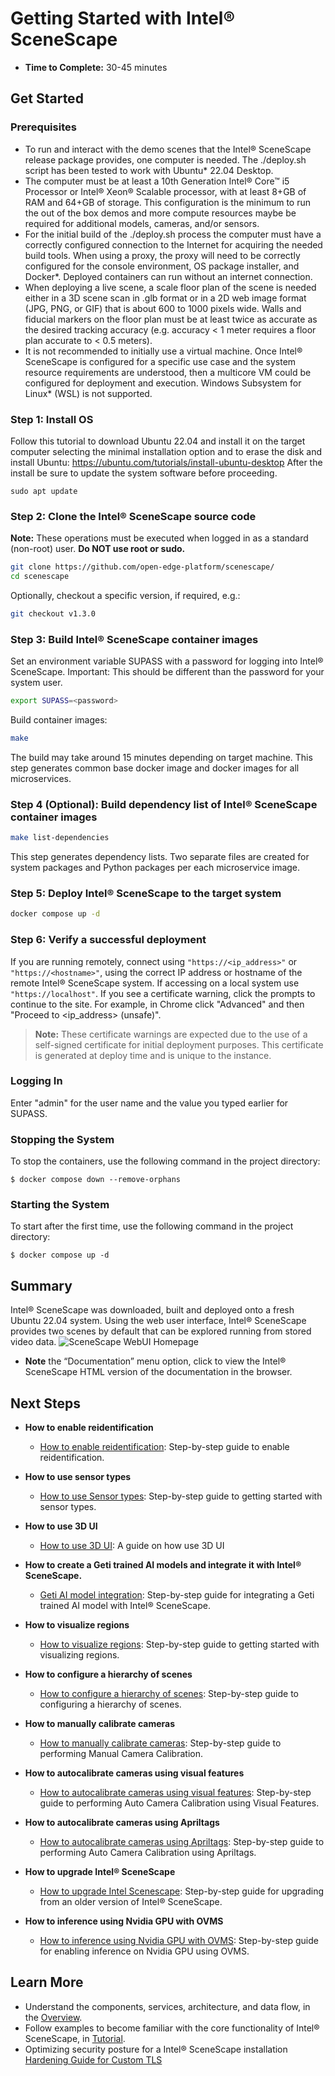 # Getting Started with Intel® SceneScape

-   **Time to Complete:** 30-45 minutes

## Get Started

### Prerequisites

* To run and interact with the demo scenes that the Intel® SceneScape release package provides, one computer is needed. The ./deploy.sh script has been tested to work with Ubuntu* 22.04 Desktop.
* The computer must be at least a 10th Generation Intel® Core™ i5 Processor or Intel® Xeon® Scalable processor, with at least 8+GB of RAM and 64+GB of storage. This configuration is the minimum to run the out of the box demos and more compute resources maybe be required for additional models, cameras, and/or sensors.
* For the initial build of the ./deploy.sh process the computer must have a correctly configured connection to the Internet for acquiring the needed build tools. When using a proxy, the proxy will need to be correctly configured for the console environment, OS package installer, and Docker*. Deployed containers can run without an internet connection.
* When deploying a live scene, a scale floor plan of the scene is needed either in a 3D scene scan in .glb format or in a 2D web image format (JPG, PNG, or GIF) that is about 600 to 1000 pixels wide. Walls and fiducial markers on the floor plan must be at least twice as accurate as the desired tracking accuracy (e.g. accuracy < 1 meter requires a floor plan accurate to < 0.5 meters).
* It is not recommended to initially use a virtual machine. Once Intel® SceneScape is configured for a specific use case and the system resource requirements are understood, then a multicore VM could be configured for deployment and execution. Windows Subsystem for Linux* (WSL) is not supported.

### Step 1: Install OS

Follow this tutorial to download Ubuntu 22.04 and install it on the target computer selecting the minimal installation option and to erase the disk and install Ubuntu: https://ubuntu.com/tutorials/install-ubuntu-desktop
After the install be sure to update the system software before proceeding.
```console
sudo apt update
```

### Step 2: Clone the Intel® SceneScape source code

**Note:** These operations must be executed when logged in as a standard (non-root) user. **Do NOT use root or sudo.**

  ```bash
  git clone https://github.com/open-edge-platform/scenescape/
  cd scenescape
  ```

  Optionally, checkout a specific version, if required, e.g.:

  ```bash
  git checkout v1.3.0
  ```

### Step 3: Build Intel® SceneScape container images

Set an environment variable SUPASS with a password for logging into Intel® SceneScape.
Important: This should be different than the password for your system user.

  ```bash
  export SUPASS=<password>
  ```

Build container images:

  ```bash
  make
  ```

The build may take around 15 minutes depending on target machine.
This step generates common base docker image and docker images for all microservices.

### Step 4 (Optional): Build dependency list of Intel® SceneScape container images

  ```bash
  make list-dependencies
  ```

This step generates dependency lists. Two separate files are created for system packages and Python packages per each microservice image.

### Step 5: Deploy Intel® SceneScape to the target system

  ```bash
  docker compose up -d
  ```

### Step 6: Verify a successful deployment

If you are running remotely, connect using ```"https://<ip_address>"``` or ```"https://<hostname>"```, using the correct IP address or hostname of the remote Intel® SceneScape system. If accessing on a local system use ```"https://localhost"```. If you see a certificate warning, click the prompts to continue to the site. For example, in Chrome click "Advanced" and then "Proceed to &lt;ip_address> (unsafe)".

> **Note:** These certificate warnings are expected due to the use of a self-signed certificate for initial deployment purposes. This certificate is generated at deploy time and is unique to the instance.

### Logging In
Enter "admin" for the user name and the value you typed earlier for SUPASS.

### Stopping the System

To stop the containers, use the following command in the project directory:

```console
$ docker compose down --remove-orphans
```
### Starting the System

To start after the first time, use the following command in the project directory:

```console
$ docker compose up -d
```

## Summary

Intel® SceneScape was downloaded, built and deployed onto a fresh Ubuntu 22.04 system. Using the web user interface, Intel® SceneScape provides two scenes by default that can be explored running from stored video data.
![SceneScape WebUI Homepage](images/homepage.png)
* **Note** the “Documentation” menu option, click to view the Intel® SceneScape HTML version of the documentation in the browser.

## Next Steps
- **How to enable reidentification**
  - [How to enable reidentification](How-to-enable-reidentification.md): Step-by-step guide to enable reidentification.

- **How to use sensor types**
  - [How to use Sensor types](How-to-use-sensor-types.md): Step-by-step guide to getting started with sensor types.

- **How to use 3D UI**
  - [How to use 3D UI](How-to-use-3D-UI.md): A guide on how use 3D UI

- **How to create a Geti trained AI models and integrate it with Intel® SceneScape.**
  - [Geti AI model integration](How-to-integrate-geti-trained-model.md): Step-by-step guide for integrating a Geti trained AI model with Intel® SceneScape.

- **How to visualize regions**
  - [How to visualize regions](How-to-visualize-regions.md): Step-by-step guide to getting started with visualizing regions.

- **How to configure a hierarchy of scenes**
  - [How to configure a hierarchy of scenes](How-to-configure-a-hierarchy-of-scenes.md): Step-by-step guide to configuring a hierarchy of scenes.

- **How to manually calibrate cameras**
  - [How to manually calibrate cameras](How-to-manually-calibrate-cameras.md): Step-by-step guide to performing Manual Camera Calibration.

- **How to autocalibrate cameras using visual features**
  - [How to autocalibrate cameras using visual features](How-to-autocalibrate-cameras-using-visual-features.md): Step-by-step guide to performing Auto Camera Calibration using Visual Features.

- **How to autocalibrate cameras using Apriltags**
  - [How to autocalibrate cameras using Apriltags](How-to-autocalibrate-cameras-using-apriltags.md): Step-by-step guide to performing Auto Camera Calibration using Apriltags.

- **How to upgrade Intel® SceneScape**
  - [How to upgrade Intel Scenescape](How-to-upgrade.md): Step-by-step guide for upgrading from an older version of Intel® SceneScape.

- **How to inference using Nvidia GPU with OVMS**
  - [How to inference using Nvidia GPU with OVMS](How-to-inference-using-Nvidia-gpu-with-OVMS.md): Step-by-step guide for enabling inference on Nvidia GPU using OVMS.

## Learn More

-   Understand the components, services, architecture, and data flow, in
    the [Overview](Overview.md).
-   Follow examples to become familiar with the core functionality of Intel® SceneScape, in
    [Tutorial](Tutorial.md).
-   Optimizing security posture for a Intel® SceneScape installation [Hardening Guide for Custom TLS](hardening-guide.md)
